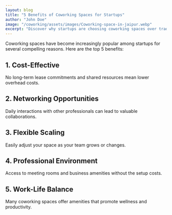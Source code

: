 ```yaml
---
layout: blog
title: "5 Benefits of Coworking Spaces for Startups"
author: "John Doe"
image: "/coworking/assets/images/Coworking-space-in-jaipur.webp"
excerpt: "Discover why startups are choosing coworking spaces over traditional offices"
---
```


Coworking spaces have become increasingly popular among startups for several compelling reasons. Here are the top 5 benefits:

## 1. Cost-Effective
No long-term lease commitments and shared resources mean lower overhead costs.

## 2. Networking Opportunities
Daily interactions with other professionals can lead to valuable collaborations.

## 3. Flexible Scaling
Easily adjust your space as your team grows or changes.

## 4. Professional Environment
Access to meeting rooms and business amenities without the setup costs.

## 5. Work-Life Balance
Many coworking spaces offer amenities that promote wellness and productivity.